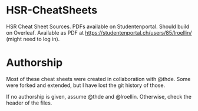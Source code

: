 # HSR-CheatSheets
HSR Cheat Sheet Sources. PDFs available on Studentenportal. Should build on Overleaf. Available as PDF at https://studentenportal.ch/users/85/lroellin/ (might need to log in). 

# Authorship

Most of these cheat sheets were created in collaboration with @thde. Some were forked and extended, but I have lost the git history of those.

If no authorship is given, assume @thde and @lroellin. Otherwise, check the header of the files.
